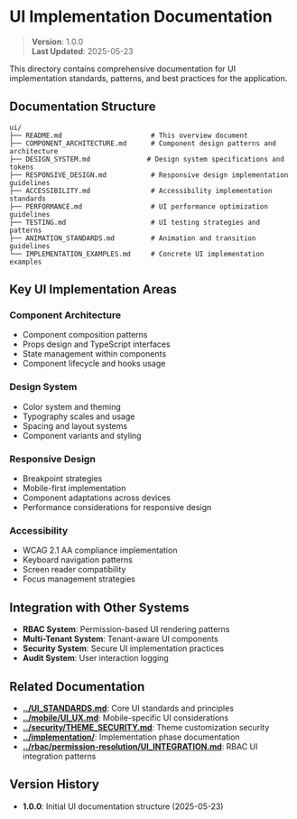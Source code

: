 
# UI Implementation Documentation

> **Version**: 1.0.0  
> **Last Updated**: 2025-05-23

This directory contains comprehensive documentation for UI implementation standards, patterns, and best practices for the application.

## Documentation Structure

```
ui/
├── README.md                      # This overview document
├── COMPONENT_ARCHITECTURE.md      # Component design patterns and architecture
├── DESIGN_SYSTEM.md              # Design system specifications and tokens
├── RESPONSIVE_DESIGN.md           # Responsive design implementation guidelines
├── ACCESSIBILITY.md               # Accessibility implementation standards
├── PERFORMANCE.md                 # UI performance optimization guidelines
├── TESTING.md                     # UI testing strategies and patterns
├── ANIMATION_STANDARDS.md         # Animation and transition guidelines
└── IMPLEMENTATION_EXAMPLES.md     # Concrete UI implementation examples
```

## Key UI Implementation Areas

### Component Architecture
- Component composition patterns
- Props design and TypeScript interfaces
- State management within components
- Component lifecycle and hooks usage

### Design System
- Color system and theming
- Typography scales and usage
- Spacing and layout systems
- Component variants and styling

### Responsive Design
- Breakpoint strategies
- Mobile-first implementation
- Component adaptations across devices
- Performance considerations for responsive design

### Accessibility
- WCAG 2.1 AA compliance implementation
- Keyboard navigation patterns
- Screen reader compatibility
- Focus management strategies

## Integration with Other Systems

- **RBAC System**: Permission-based UI rendering patterns
- **Multi-Tenant System**: Tenant-aware UI components
- **Security System**: Secure UI implementation practices
- **Audit System**: User interaction logging

## Related Documentation

- **[../UI_STANDARDS.md](../UI_STANDARDS.md)**: Core UI standards and principles
- **[../mobile/UI_UX.md](../mobile/UI_UX.md)**: Mobile-specific UI considerations
- **[../security/THEME_SECURITY.md](../security/THEME_SECURITY.md)**: Theme customization security
- **[../implementation/](../implementation/)**: Implementation phase documentation
- **[../rbac/permission-resolution/UI_INTEGRATION.md](../rbac/permission-resolution/UI_INTEGRATION.md)**: RBAC UI integration patterns

## Version History

- **1.0.0**: Initial UI documentation structure (2025-05-23)
